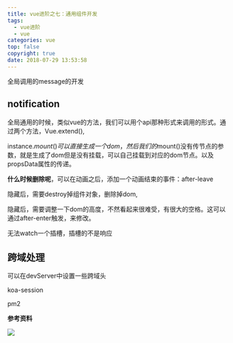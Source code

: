 ```yaml
---
title: vue进阶之七：通用组件开发
tags:
  - vue进阶
  - vue
categories: vue
top: false
copyright: true
date: 2018-07-29 13:53:58
---
```

全局调用的message的开发
<!--more-->

## notification
全局通用的时候，类似vue的方法，我们可以用个api那种形式来调用的形式。通过两个方法，Vue.extend(),

instance.$mount()可以直接生成一个dom，然后我们的$mount()没有传节点的参数，就是生成了dom但是没有挂载，可以自己挂载到对应的dom节点。以及propsData属性的传递。

**什么时候删除呢**，可以在动画之后，添加一个动画结束的事件：after-leave

隐藏后，需要destroy掉组件对象，删除掉dom,

隐藏后，需要调整一下dom的高度，不然看起来很难受，有很大的空格。这可以通过after-enter触发，来修改。

无法watch一个插槽，插槽的不是响应

## 跨域处理
可以在devServer中设置一些跨域头

koa-session

pm2

**参考资料**
[]()

![](http://oankigr4l.bkt.clouddn.com/wexin.png)